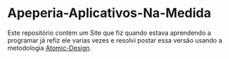 # Apeperia-Aplicativos-Na-Medida
Este repositório contém um Site que fiz quando estava aprendendo a programar já refiz ele varias vezes e resolvi postar essa versão usando a metodologia [Atomic-Design](https://atomicdesign.bradfrost.com/).
